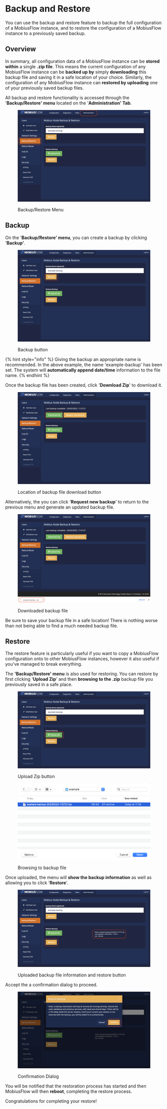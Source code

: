 # Backup and Restore

You can use the backup and restore feature to backup the full configuration of a MobiusFlow instance, and to restore the configuration of a MobiusFlow instance to a previously saved backup.

## Overview

In summary, all configuration data of a MobiusFlow instance can be **stored within** a single **.zip file**. This means the current configuration of any MobiusFlow instance can be **backed up by** simply **downloading** this backup file and saving it in a safe location of your choice. Similarly, the configuration of any MobiusFlow instance can **restored by uploading** one of your previously saved backup files.

All backup and restore functionality is accessed through the '**Backup/Restore' menu** located on the '**Administration' Tab**.

<figure><img src="../../.gitbook/assets/image (4) (1) (1) (1) (1) (1) (1).png" alt=""><figcaption><p>Backup/Restore Menu</p></figcaption></figure>

## Backup

On the '**Backup/Restore' menu**, you can create a backup by clicking '**Backup'**.

<figure><img src="../../.gitbook/assets/image (7) (1) (1) (1) (1) (1).png" alt=""><figcaption><p>Backup button</p></figcaption></figure>

{% hint style="info" %}
Giving the backup an appropriate name is recommended. In the above example, the name 'example-backup' has been set. The system will **automatically append date/time** information to the file name.
{% endhint %}

Once the backup file has been created, click '**Download Zip**' to download it.

<figure><img src="../../.gitbook/assets/image (6) (1) (1) (1) (1) (1) (1).png" alt=""><figcaption><p>Location of backup file download button</p></figcaption></figure>

Alternatively, the you can click '**Request new backup**' to return to the previous menu and generate an updated backup file.

<figure><img src="../../.gitbook/assets/image (5) (1) (1) (1) (1) (1) (1).png" alt=""><figcaption><p>Downloaded backup file</p></figcaption></figure>

Be sure to save your backup file in a safe location! There is nothing worse than not being able to find a much needed backup file.

## Restore

The restore feature is particularly useful if you want to copy a MobiusFlow configuration onto to other MobiusFlow instances, however it also useful if you've managed to break everything.

The **'Backup/Restore' menu** is also used for restoring. You can restore by first clicking '**Upload Zip**' and then **browsing to the .zip** backup file you previously saved in a safe place.

<figure><img src="../../.gitbook/assets/image (1) (1) (1) (1) (1) (1) (1) (1) (1).png" alt=""><figcaption><p>Upload Zip button</p></figcaption></figure>

<figure><img src="../../.gitbook/assets/image (1) (1) (1) (1) (1) (1) (1) (1).png" alt=""><figcaption><p>Browsing to backup file</p></figcaption></figure>

Once uploaded, the menu will **show the backup information** as well as allowing you to click '**Restore**'.

<figure><img src="../../.gitbook/assets/image (2) (1) (1) (1) (1) (1) (1) (1) (1).png" alt=""><figcaption><p>Uploaded backup file information and restore button</p></figcaption></figure>

Accept the a confirmation dialog to proceed.

<figure><img src="../../.gitbook/assets/image (3) (1) (1) (1) (1) (1) (1).png" alt=""><figcaption><p>Confirmation Dialog</p></figcaption></figure>

You will be notified that the restoration process has started and then MobiusFlow will then **reboot**, completing the restore process.

Congratulations for completing your restore!
